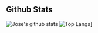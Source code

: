## Github Stats 

![Jose's github stats](https://github-readme-stats.vercel.app/api?username=JParrales&show_icons=true)
![Top Langs](https://github-readme-stats.vercel.app/api/top-langs/?username=JParrales&layout=compact)]